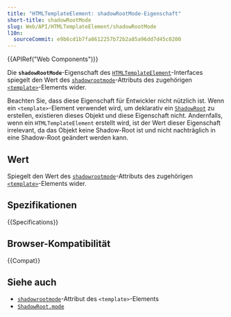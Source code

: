 ```yaml
---
title: "HTMLTemplateElement: shadowRootMode-Eigenschaft"
short-title: shadowRootMode
slug: Web/API/HTMLTemplateElement/shadowRootMode
l10n:
  sourceCommit: e9b6cd1b7fa8612257b72b2a85a96dd7d45c0200
---
```


{{APIRef("Web Components")}}

Die **`shadowRootMode`**-Eigenschaft des [`HTMLTemplateElement`](/de/docs/Web/API/HTMLTemplateElement)-Interfaces spiegelt den Wert des [`shadowrootmode`](/de/docs/Web/HTML/Reference/Elements/template#shadowrootmode)-Attributs des zugehörigen [`<template>`](/de/docs/Web/HTML/Reference/Elements/template)-Elements wider.

Beachten Sie, dass diese Eigenschaft für Entwickler nicht nützlich ist.
Wenn ein `<template>`-Element verwendet wird, um deklarativ ein [`ShadowRoot`](/de/docs/Web/API/ShadowRoot) zu erstellen, existieren dieses Objekt und diese Eigenschaft nicht.
Andernfalls, wenn ein `HTMLTemplateElement` erstellt wird, ist der Wert dieser Eigenschaft irrelevant, da das Objekt keine Shadow-Root ist und nicht nachträglich in eine Shadow-Root geändert werden kann.

## Wert

Spiegelt den Wert des [`shadowrootmode`](/de/docs/Web/HTML/Reference/Elements/template#shadowrootmode)-Attributs des zugehörigen [`<template>`](/de/docs/Web/HTML/Reference/Elements/template)-Elements wider.

## Spezifikationen

{{Specifications}}

## Browser-Kompatibilität

{{Compat}}

## Siehe auch

- [`shadowrootmode`](/de/docs/Web/HTML/Reference/Elements/template#shadowrootmode)-Attribut des `<template>`-Elements
- [`ShadowRoot.mode`](/de/docs/Web/API/ShadowRoot/mode)
